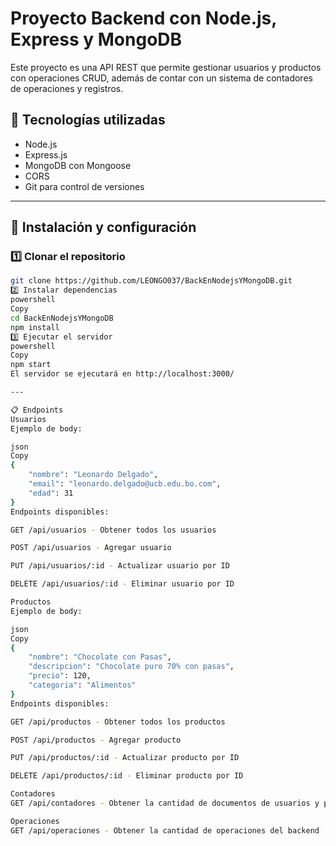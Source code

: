 # Proyecto Backend con Node.js, Express y MongoDB

Este proyecto es una API REST que permite gestionar usuarios y productos con operaciones CRUD, además de contar con un sistema de contadores de operaciones y registros.

## 📌 Tecnologías utilizadas

- Node.js
- Express.js
- MongoDB con Mongoose
- CORS
- Git para control de versiones

---

## 🚀 Instalación y configuración

### 1️⃣ Clonar el repositorio
```bash
git clone https://github.com/LEONGO037/BackEnNodejsYMongoDB.git
2️⃣ Instalar dependencias
powershell
Copy
cd BackEnNodejsYMongoDB
npm install
3️⃣ Ejecutar el servidor
powershell
Copy
npm start
El servidor se ejecutará en http://localhost:3000/

---

📋 Endpoints
Usuarios
Ejemplo de body:

json
Copy
{
    "nombre": "Leonardo Delgado",
    "email": "leonardo.delgado@ucb.edu.bo.com",
    "edad": 31
}
Endpoints disponibles:

GET /api/usuarios - Obtener todos los usuarios

POST /api/usuarios - Agregar usuario

PUT /api/usuarios/:id - Actualizar usuario por ID

DELETE /api/usuarios/:id - Eliminar usuario por ID

Productos
Ejemplo de body:

json
Copy
{
    "nombre": "Chocolate con Pasas",
    "descripcion": "Chocolate puro 70% con pasas",
    "precio": 120,
    "categoria": "Alimentos"
}
Endpoints disponibles:

GET /api/productos - Obtener todos los productos

POST /api/productos - Agregar producto

PUT /api/productos/:id - Actualizar producto por ID

DELETE /api/productos/:id - Eliminar producto por ID

Contadores
GET /api/contadores - Obtener la cantidad de documentos de usuarios y productos

Operaciones
GET /api/operaciones - Obtener la cantidad de operaciones del backend